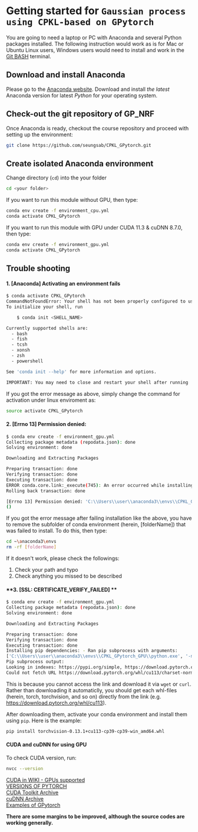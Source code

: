 # Getting started for `Gaussian process using CPKL-based on GPytorch`

You are going to need a laptop or PC with Anaconda and several Python packages installed.
The following instruction would work as is for Mac or Ubuntu Linux users, Windows users would need to install and work in the [Git BASH](https://gitforwindows.org/) terminal.


## Download and install Anaconda

Please go to the [Anaconda website](https://www.anaconda.com/).
Download and install *the latest* Anaconda version for latest *Python* for your operating system.


## Check-out the git repository of GP_NRF

Once Anaconda is ready, checkout the course repository and proceed with setting up the environment:

```bash
git clone https://github.com/seungsab/CPKL_GPytorch.git
```


## Create isolated Anaconda environment

Change directory (`cd`) into the your folder
```bash
cd <your folder>
```

If you want to run this module without GPU, then type:
```bash
conda env create -f environment_cpu.yml
conda activate CPKL_GPytorch
```


If you want to run this module with GPU under CUDA 11.3 & cuDNN 8.7.0, then type:
```bash
conda env create -f environment_gpu.yml
conda activate CPKL_GPytorch
```

## Trouble shooting
#### **1. [Anaconda] Activating an environment fails**
```bash
$ conda activate CPKL_GPytorch
CommandNotFoundError: Your shell has not been properly configured to use 'conda activate'.
To initialize your shell, run

    $ conda init <SHELL_NAME>

Currently supported shells are:
  - bash
  - fish
  - tcsh
  - xonsh
  - zsh
  - powershell

See 'conda init --help' for more information and options.

IMPORTANT: You may need to close and restart your shell after running 'conda init'.
```
<!-- ![conda_init_error.PNG](./img/conda_init_error.PNG) -->

If you got the error message as above, simply change the command for activation under linux enviroment as:

```bash
source activate CPKL_GPytorch
```

#### **2. [Errno 13] Permission denied:**
```bash
$ conda env create -f environment_gpu.yml
Collecting package metadata (repodata.json): done
Solving environment: done

Downloading and Extracting Packages

Preparing transaction: done
Verifying transaction: done
Executing transaction: done
ERROR conda.core.link:_execute(745): An error occurred while installing package 'defaults::vs2015_runtime-14.27.29016-h5e58377_2'.
Rolling back transaction: done

[Errno 13] Permission denied: 'C:\\Users\\user\\anaconda3\\envs\\CPKL_GPytorch\\vcruntime140.dll'
()
```

If you got the error message after failing installation like the above, you have to remove the subfolder of conda environment (herein, [folderName]) that was failed to install.
To do this, then type:

```bash
cd ~\anaconda3\envs
rm -rf [folderName]
```

If it doesn't work, please check the followings:
1) Check your path and typo
2) Check anything you missed to be described


#### **3. [SSL: CERTIFICATE_VERIFY_FAILED] **

```bash
$ conda env create -f environment_gpu.yml
Collecting package metadata (repodata.json): done
Solving environment: done

Downloading and Extracting Packages

Preparing transaction: done
Verifying transaction: done
Executing transaction: done
Installing pip dependencies: - Ran pip subprocess with arguments:
['C:\\Users\\user\\anaconda3\\envs\\CPKL_GPytorch_GPU\\python.exe', '-m', 'pip', 'install', '-U', '-r', 'C:\\Users\\user\\Desktop\\CPKL_GPytorch\\condaenv.2o2y15x4.requirements.txt', '--exists-action=b']
Pip subprocess output:
Looking in indexes: https://pypi.org/simple, https://download.pytorch.org/whl/cu113
Could not fetch URL https://download.pytorch.org/whl/cu113/charset-normalizer/: There was a problem confirming the ssl certificate: HTTPSConnectionPool(host='download.pytorch.org', port=443): Max retries exceeded with url: /whl/cu113/charset-normalizer/ (Caused by SSLError(SSLCertVerificationError(1, '[SSL: CERTIFICATE_VERIFY_FAILED] certificate verify failed: self signed certificate in certificate chain (_ssl.c:1129)'))) - skipping
```

This is because you cannot access the link and download it via `wget` or `curl`. Rather than downloading it automaticlly, you should get each whl-files (herein, torch, torchvision, and so on) directly from the link (e.g. https://download.pytorch.org/whl/cu113).

After downloading them, activate your conda environment and install them using `pip`. Here is the example: 

```bash
pip install torchvision-0.13.1+cu113-cp39-cp39-win_amd64.whl
```

#### **CUDA and cuDNN for using GPU**
To check CUDA version, run:
```bash
nvcc --version
```
[CUDA in WIKI - GPUs supported](https://en.wikipedia.org/wiki/CUDA#GPUs_supported)  
[VERSIONS OF PYTORCH](https://pytorch.org/get-started/previous-versions/)  
[CUDA Toolkit Archive](https://developer.nvidia.com/cuda-toolkit-archive)  
[cuDNN Archive](https://developer.nvidia.com/rdp/cudnn-archive)  
[Examples of GPytorch](https://github.com/cornellius-gp/gpytorch/tree/master/examples)


**There are some margins to be improved, although the source codes are working generally.**
